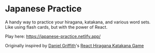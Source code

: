 # Japanese Practice

A handy way to practice your hiragana, katakana, and various word sets. Like
using flash cards, but with the power of React.

Play here: https://japanese-practice.netlify.app/

Originally inspired by
[Daniel Griffith](https://github.com/Daniel-Griffiths/react-hiragana-katakana-game/)'s
[React Hiragana Katakana Game](https://github.com/Daniel-Griffiths/react-hiragana-katakana-game/)
